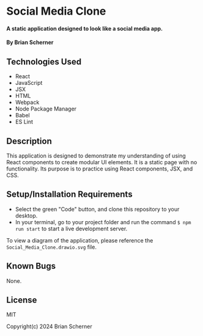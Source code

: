 # Social Media Clone

#### A static application designed to look like a social media app.

#### By Brian Scherner

## Technologies Used

* React
* JavaScript
* JSX
* HTML
* Webpack
* Node Package Manager
* Babel
* ES Lint

## Description

This application is designed to demonstrate my understanding of using React components to create modular UI elements. It is a static page with no functionality. Its purpose is to practice using React components, JSX, and CSS.

## Setup/Installation Requirements

* Select the green "Code" button, and clone this repository to your desktop.
* In your terminal, go to your project folder and run the command `$ npm run start` to start a live development server.

To view a diagram of the application, please reference the `Social_Media_Clone.drawio.svg` file.

## Known Bugs

None.

## License

MIT

Copyright(c) 2024 Brian Scherner
